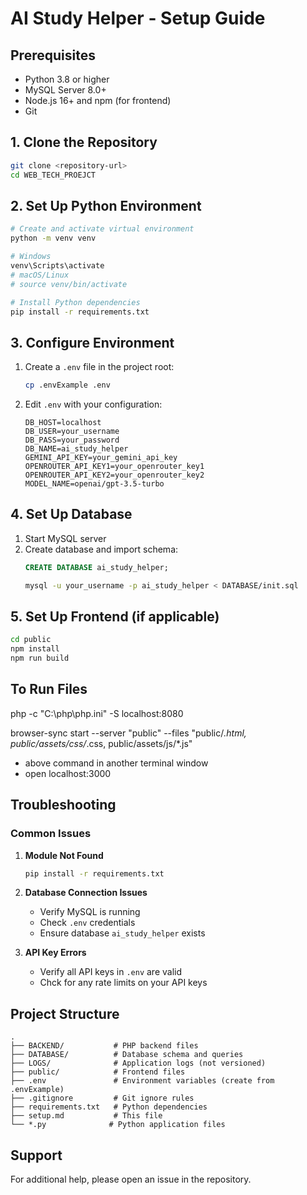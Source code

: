 # AI Study Helper - Setup Guide

## Prerequisites
- Python 3.8 or higher
- MySQL Server 8.0+
- Node.js 16+ and npm (for frontend)
- Git

## 1. Clone the Repository
```bash
git clone <repository-url>
cd WEB_TECH_PROEJCT
```

## 2. Set Up Python Environment
```bash
# Create and activate virtual environment
python -m venv venv

# Windows
venv\Scripts\activate
# macOS/Linux
# source venv/bin/activate

# Install Python dependencies
pip install -r requirements.txt
```

## 3. Configure Environment
1. Create a `.env` file in the project root:
   ```bash
   cp .envExample .env
   ```
2. Edit `.env` with your configuration:
   ```plaintext
   DB_HOST=localhost
   DB_USER=your_username
   DB_PASS=your_password
   DB_NAME=ai_study_helper
   GEMINI_API_KEY=your_gemini_api_key
   OPENROUTER_API_KEY1=your_openrouter_key1
   OPENROUTER_API_KEY2=your_openrouter_key2
   MODEL_NAME=openai/gpt-3.5-turbo
   ```

## 4. Set Up Database
1. Start MySQL server
2. Create database and import schema:
   ```sql
   CREATE DATABASE ai_study_helper;
   ```
   ```bash
   mysql -u your_username -p ai_study_helper < DATABASE/init.sql
   ```

## 5. Set Up Frontend (if applicable)
```bash
cd public
npm install
npm run build
```
## To Run Files

php -c "C:\php\php.ini" -S localhost:8080

browser-sync start --server "public" --files "public/*.html, public/assets/css/*.css, public/assets/js/*.js"
- above command in another terminal window
- open localhost:3000

## Troubleshooting

### Common Issues
1. **Module Not Found**
   ```bash
   pip install -r requirements.txt
   ```

2. **Database Connection Issues**
   - Verify MySQL is running
   - Check `.env` credentials
   - Ensure database `ai_study_helper` exists

3. **API Key Errors**
   - Verify all API keys in `.env` are valid
   - Chck for any rate limits on your API keys

## Project Structure
```
.
├── BACKEND/           # PHP backend files
├── DATABASE/          # Database schema and queries
├── LOGS/              # Application logs (not versioned)
├── public/            # Frontend files
├── .env               # Environment variables (create from .envExample)
├── .gitignore         # Git ignore rules
├── requirements.txt   # Python dependencies
├── setup.md           # This file
└── *.py              # Python application files
```

## Support
For additional help, please open an issue in the repository.
